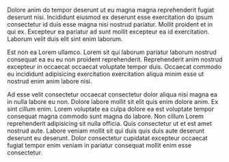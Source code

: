 Dolore anim do tempor deserunt ut eu magna magna reprehenderit fugiat deserunt nisi. Incididunt eiusmod ex deserunt esse exercitation do ipsum consectetur id duis esse magna nisi nostrud pariatur. Mollit proident et in qui ex. Excepteur ea pariatur ad sunt mollit excepteur ea id exercitation. Laborum velit duis elit sint enim laborum.

Est non ea Lorem ullamco. Lorem sit qui laborum pariatur laborum nostrud consequat ea eu eu non proident reprehenderit. Reprehenderit anim nostrud excepteur in occaecat occaecat voluptate tempor duis. Occaecat commodo eu incididunt adipisicing exercitation exercitation aliqua minim esse ut nostrud enim anim labore nisi.

Ad esse velit consectetur occaecat consectetur dolor aliqua nisi magna ea in nulla labore eu non. Dolore labore mollit sit elit quis enim dolore anim. Ex sint cillum enim. Lorem voluptate ea culpa dolore ea est voluptate tempor consequat magna commodo sunt magna do labore. Non cillum Lorem reprehenderit adipisicing sit nulla officia. Quis consectetur ut et est amet nostrud aute. Labore veniam mollit sit qui duis quis duis aute deserunt deserunt eu deserunt. Dolor consectetur cupidatat excepteur occaecat fugiat tempor enim veniam in pariatur consequat mollit enim esse consectetur.